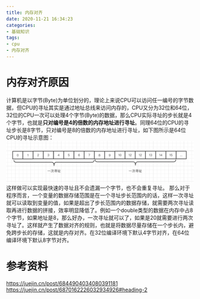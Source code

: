 ```yaml
---
title: 内存对齐
date: 2020-11-21 16:34:23
categories:
- 基础知识
tags:
- cpu
- 内存对齐
---
```


# 内存对齐原因
计算机是以字节(Byte)为单位划分的，理论上来说CPU可以访问任一编号的字节数据，但CPU的寻址其实是通过地址总线来访问内存的，CPU又分为32位和64位，32位的CPU一次可以处理4个字节(Byte)的数据，那么CPU实际寻址的步长就是4个字节，也就是**只对编号是4的倍数的内存地址进行寻址**。同理64位的CPU的寻址步长是8字节，只对编号是8的倍数的内存地址进行寻址，如下图所示是64位CPU的寻址示意图：
  ![64位CPU寻址示意图](/pic/cpu_mem_align.jpg)
这样做可以实现最快速的寻址且不会遗漏一个字节，也不会重复寻址。
那么对于程序而言，一个变量的数据存储范围是在一个寻址步长范围内的话，这样一次寻址就可以读取到变量的值，如果是超出了步长范围内的数据存储，就需要两次寻址读取再进行数据的拼接，效率明显降低了。例如一个double类型的数据在内存中占8个字节，如果地址是8，那么好办，一次寻址就可以了，如果是20就需要进行两次寻址了。这样就产生了数据对齐的规则，也就是将数据尽量存储在一个步长内，避免跨步长的存储，这就是内存对齐。在32位编译环境下默认4字节对齐，在64位编译环境下默认8字节对齐。

# 参考资料
https://juejin.cn/post/6844904034080391181
https://juejin.cn/post/6870162226032934926#heading-2
